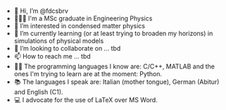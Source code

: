 - 👋 Hi, I’m @fdcsbrv
- 🔬👨‍🔬 I'm a MSc graduate in Engineering Physics 
- 👀 I’m interested in condensed matter physics
- 🌱 I’m currently learning (or at least trying to broaden my horizons) in simulations of physical models
- 💞️ I’m looking to collaborate on ... tbd
- 📫 How to reach me ... tbd
- 👨‍💻 The programming languages I know are: C/C++, MATLAB and the ones I'm trying to learn are at the moment: Python.
- 📚 The languages I speak are: Italian (mother tongue), German (Abitur) and English (C1).
- 💻 I advocate for the use of LaTeX over MS Word.

